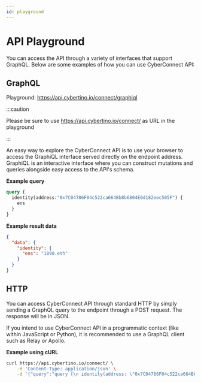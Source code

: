 ```yaml
---
id: playground
---
```


# API Playground

You can access the API through a variety of interfaces that support GraphQL. Below are some examples of how you can use CyberConnect API:

## GraphQL

Playground: https://api.cybertino.io/connect/graphiql

:::caution

Please be sure to use https://api.cybertino.io/connect/ as URL in the playground

:::

An easy way to explore the CyberConnect API is to use your browser to access the GraphiQL interface served directly on the endpoint address. GraphiQL is an interactive interface where you can construct mutations and queries alongside easy access to the API's schema. 

**Example query**

```graphql
query {
  identity(address:"0x7C04786F04c522ca664Bb8b6804E0d182eec505F") {
    ens
  }
}
```

**Example result data**

```json
{
  "data": {
    "identity": {
      "ens": "1890.eth"
    }
  }
}
```

## HTTP

You can access CyberConnect API through standard HTTP by simply sending a GraphQL query to the endpoint through a POST request. The response will be in JSON.

If you intend to use CyberConnect API in a programmatic context (like within JavaScript or Python), it is recommended to use a GraphQL client such as Relay or Apollo.

**Example using cURL**

```bash
curl https://api.cybertino.io/connect/ \
    -H 'Content-Type: application/json' \
    -d '{"query":"query {\n identity(address: \"0x7C04786F04c522ca664Bb8b6804E0d182eec505F\") {\n ens\n\t}\n}"}'
```